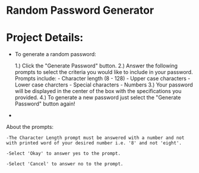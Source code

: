 # Random Password Generator #

# Project Details:

- To generate a random password: 

    1.) Click the "Generate Password" button.
    2.) Answer the following prompts to select the criteria you would like to include in your password.
        Prompts include:
            - Character length (8 - 128)
            - Upper case characters
            - Lower case charcters 
            - Special characters 
            - Numbers
    3.) Your password will be displayed in the center of the box with the specifications you provided.
    4.) To generate a new password just select the "Generate Password" button again!

-

About the prompts: 

    -The Character Length prompt must be answered with a number and not with printed word of your desired number i.e. '8' and not 'eight'.

    -Select 'Okay' to answer yes to the prompt.

    -Select 'Cancel' to answer no to the prompt.

